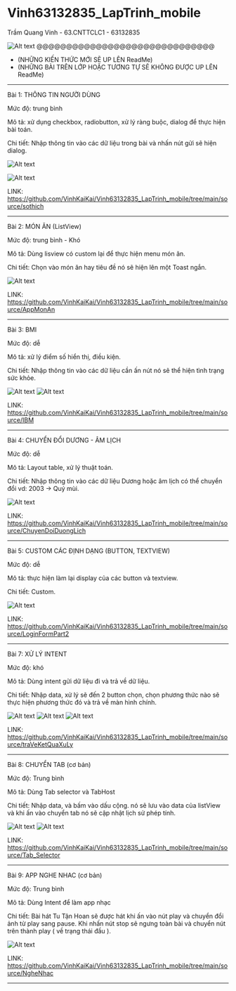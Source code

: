 # Vinh63132835_LapTrinh_mobile
Trầm Quang Vinh - 63.CNTTCLC1 - 63132835

![Alt text](image-4.png)
@@@@@@@@@@@@@@@@@@@@@@@@@@@@@@
- (NHỮNG KIẾN THỨC MỚI SẼ UP LÊN ReadMe) 
- (NHỮNG BÀI TRÊN LỚP HOẶC TƯƠNG TỰ SẼ KHÔNG ĐƯỢC UP LÊN ReadMe)
------------------------------------------------------------------------------------------------------------------------------------------------------------------------------------
Bài 1: THÔNG TIN NGƯỜI DÙNG

Mức độ: trung bình

Mô tả: xử dụng checkbox, radiobutton, xử lý ràng buộc, dialog để thực hiện bài toán.

Chi tiết: Nhập thông tin vào các dữ liệu trong bài và nhấn nút gửi sẽ hiện dialog.

![Alt text](anh/image-1.png) 

![Alt text](anh/image-2.png)

LINK: https://github.com/VinhKaiKai/Vinh63132835_LapTrinh_mobile/tree/main/source/sothich

------------------------------------------------------------------------------------------------------------------------------------------------------------------------------------
Bài 2: MÓN ĂN (ListView)

Mức độ: trung bình - Khó

Mô tả: Dùng lisview có custom lại để thực hiện menu món ăn.

Chi tiết: Chọn vào món ăn hay tiêu đề nó sẽ hiện lên một Toast ngắn.

![Alt text](anh/image-3.png)

LINK: https://github.com/VinhKaiKai/Vinh63132835_LapTrinh_mobile/tree/main/source/AppMonAn

------------------------------------------------------------------------------------------------------------------------------------------------------------------------------------
Bài 3: BMI

Mức độ: dễ

Mô tả: xử lý điểm số hiển thị, điều kiện.

Chi tiết: Nhập thông tin vào các dữ liệu cần ấn nút nó sẽ thể hiện tình trạng sức khỏe.

![Alt text](anh/image-4.png) ![Alt text](anh/image-5.png)

LINK: https://github.com/VinhKaiKai/Vinh63132835_LapTrinh_mobile/tree/main/source/IBM

------------------------------------------------------------------------------------------------------------------------------------------------------------------------------------

Bài 4: CHUYỂN ĐỔI DƯƠNG - ÂM LỊCH

Mức độ: dễ

Mô tả: Layout table, xử lý thuật toán.

Chi tiết: Nhập thông tin vào các dữ liệu Dương hoặc âm lịch có thể chuyển đổi vd: 2003 -> Quý mùi.

![Alt text](anh/image-6.png)

LINK: https://github.com/VinhKaiKai/Vinh63132835_LapTrinh_mobile/tree/main/source/ChuyenDoiDuongLich

------------------------------------------------------------------------------------------------------------------------------------------------------------------------------------

Bài 5: CUSTOM CÁC ĐỊNH DẠNG (BUTTON, TEXTVIEW)

Mức độ: dễ

Mô tả: thực hiện làm lại display của các button và textview.

Chi tiết: Custom.

![Alt text](anh/image-7.png)

LINK: https://github.com/VinhKaiKai/Vinh63132835_LapTrinh_mobile/tree/main/source/LoginFormPart2

------------------------------------------------------------------------------------------------------------------------------------------------------------------------------------

Bài 7: XỬ LÝ INTENT 

Mức độ: khó

Mô tả: Dùng intent gửi dữ liệu đi và trả về dữ liệu.

Chi tiết: Nhập data, xử lý sẽ đến 2 button chọn, chọn phương thức nào sẽ thực hiện phương thức đó và trả về màn hình chính.

![Alt text](anh/image-8.png) ![Alt text](anh/image-9.png) ![Alt text](anh/image-10.png)

LINK: https://github.com/VinhKaiKai/Vinh63132835_LapTrinh_mobile/tree/main/source/traVeKetQuaXuLy

------------------------------------------------------------------------------------------------------------------------------------------------------------------------------------

Bài 8: CHUYỂN TAB (cơ bản)

Mức độ: Trung bình

Mô tả: Dùng Tab selector và TabHost

Chi tiết: Nhập data, và bấm vào dấu cộng. nó sẽ lưu vào data của listView và khi ấn vào chuyển tab nó sẽ cập nhật lịch sử phép tính.

![Alt text](image-1.png) ![Alt text](image-2.png)

LINK: https://github.com/VinhKaiKai/Vinh63132835_LapTrinh_mobile/tree/main/source/Tab_Selector

------------------------------------------------------------------------------------------------------------------------------------------------------------------------------------

Bài 9: APP NGHE NHAC (cơ bản)

Mức độ: Trung bình

Mô tả: Dùng Intent để làm app nhạc

Chi tiết: Bài hát Tu Tận Hoan sẽ được hát khi ấn vào nút play và chuyển đổi ảnh từ play sang pause. Khi nhấn nút stop sẽ ngưng toàn bài và chuyển nút trên thành play ( về trạng thái đầu ).

![Alt text](image-3.png)

LINK: https://github.com/VinhKaiKai/Vinh63132835_LapTrinh_mobile/tree/main/source/NgheNhac

------------------------------------------------------------------------------------------------------------------------------------------------------------------------------------